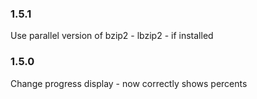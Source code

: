 
### 1.5.1

Use parallel version of bzip2 - lbzip2 - if installed

### 1.5.0

Change progress display - now correctly shows percents
